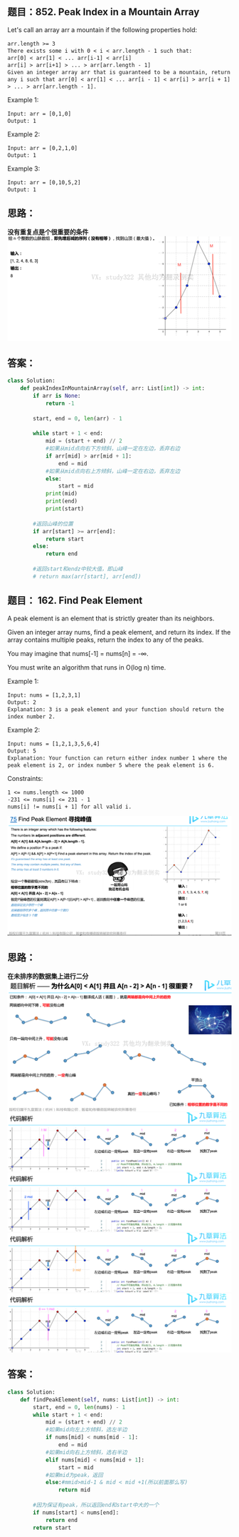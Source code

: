 ## 题目：852. Peak Index in a Mountain Array

Let's call an array arr a mountain if the following properties hold:
```
arr.length >= 3
There exists some i with 0 < i < arr.length - 1 such that:
arr[0] < arr[1] < ... arr[i-1] < arr[i]
arr[i] > arr[i+1] > ... > arr[arr.length - 1]
Given an integer array arr that is guaranteed to be a mountain, return any i such that arr[0] < arr[1] < ... arr[i - 1] < arr[i] > arr[i + 1] > ... > arr[arr.length - 1].
``` 

Example 1:
```
Input: arr = [0,1,0]
Output: 1
```
Example 2:
```
Input: arr = [0,2,1,0]
Output: 1
```
Example 3:
```
Input: arr = [0,10,5,2]
Output: 1
```
## 思路：
**没有重复点是个很重要的条件**
![p](https://github.com/SSRRBB/Leetcode/blob/main/Images/55.png)


## 答案：
```python
class Solution:
    def peakIndexInMountainArray(self, arr: List[int]) -> int:
        if arr is None:
            return -1
        
        start, end = 0, len(arr) - 1
        
        while start + 1 < end:
            mid = (start + end) // 2
            #如果从mid点向右下方倾斜，山峰一定在左边，丢弃右边   
            if arr[mid] > arr[mid + 1]:
                end = mid
            #如果从mid点向右上方倾斜，山峰一定在右边，丢弃左边  
            else:
                start = mid
            print(mid)
            print(end)
            print(start)
        
        #返回山峰的位置
        if arr[start] >= arr[end]:
            return start
        else:
            return end
            
        #返回start和endz中较大值，即山峰
        # return max(arr[start], arr[end])
```
## 题目： 162. Find Peak Element
A peak element is an element that is strictly greater than its neighbors.

Given an integer array nums, find a peak element, and return its index. If the array contains multiple peaks, return the index to any of the peaks.

You may imagine that nums[-1] = nums[n] = -∞.

You must write an algorithm that runs in O(log n) time.

 
Example 1:
```
Input: nums = [1,2,3,1]
Output: 2
Explanation: 3 is a peak element and your function should return the index number 2.
```
Example 2:
```
Input: nums = [1,2,1,3,5,6,4]
Output: 5
Explanation: Your function can return either index number 1 where the peak element is 2, or index number 5 where the peak element is 6.
```

Constraints:
```
1 <= nums.length <= 1000
-231 <= nums[i] <= 231 - 1
nums[i] != nums[i + 1] for all valid i.
```
![p](https://github.com/SSRRBB/Leetcode/blob/main/Images/62.png)

## 思路：
**在未排序的数据集上进行二分**
![p](https://github.com/SSRRBB/Leetcode/blob/main/Images/63.png)
![p](https://github.com/SSRRBB/Leetcode/blob/main/Images/64.png)
![p](https://github.com/SSRRBB/Leetcode/blob/main/Images/65.png)
![p](https://github.com/SSRRBB/Leetcode/blob/main/Images/66.png)
![p](https://github.com/SSRRBB/Leetcode/blob/main/Images/67.png)



## 答案：
```python
class Solution:
    def findPeakElement(self, nums: List[int]) -> int:
        start, end = 0, len(nums) - 1
        while start + 1 < end:
            mid = (start + end) // 2
            #如果mid向左上方倾斜，选左半边
            if nums[mid] < nums[mid - 1]:
                end = mid
            #如果mid向右上方倾斜，选右半边
            elif nums[mid] < nums[mid + 1]:
                start = mid
            #如果mid为peak，返回
            else:#mmid>mid-1 & mid < mid +1(所以前面那么写)
                return mid
            
        #因为保证有peak，所以返回end和start中大的一个
        if nums[start] < nums[end]:
            return end
        return start
                
            
        
```
